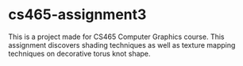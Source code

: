 # cs465-assignment3
This is a project made for CS465 Computer Graphics course.
This assignment discovers shading techniques as well as texture mapping techniques on decorative torus knot shape.
